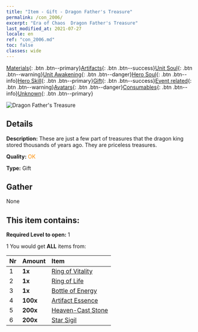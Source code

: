```yaml
---
title: "Item - Gift - Dragon Father's Treasure"
permalink: /con_2006/
excerpt: "Era of Chaos  Dragon Father's Treasure"
last_modified_at: 2021-07-27
locale: en
ref: "con_2006.md"
toc: false
classes: wide
---
```

 [Materials](/Items/){: .btn .btn--primary}[Artifacts](/Items/Artifacts/){: .btn .btn--success}[Unit Soul](/Items/UnitSoul/){: .btn .btn--warning}[Unit Awakening](/Items/UnitAwakening/){: .btn .btn--danger}[Hero Soul](/Items/HeroSoul/){: .btn .btn--info}[Hero Skill](/Items/HeroSkill/){: .btn .btn--primary}[Gift](/Items/Gift/){: .btn .btn--success}[Event related](/Items/Events/){: .btn .btn--warning}[Avatars](/Items/Avatars/){: .btn .btn--danger}[Consumables](/Items/Consumables/){: .btn .btn--info}[Unknown](/Items/Unknown/){: .btn .btn--primary}

 ![Dragon Father's Treasure](/images/t/BloodoftheDragon_1.png)

## Details
 **Description:** These are just a few part of treasures that the dragon king stored thousands of years ago. They are priceless treasures.

 **Quality:** <span style="color: #FF8C00">OK</span>

 **Type:** Gift

## Gather

  None

## This item contains:

 **Required Level to open:** 1

 1 You would get **ALL** items  from:

  | Nr | Amount |     Item    |
  |:---|:-------|:------------|
  | 1 |  **1x** | [Ring of Vitality](/Items/art_106/) |  | 
  | 2 |  **1x** | [Ring of Life](/Items/art_107/) |  | 
  | 3 |  **1x** | [Bottle of Energy](/Items/art_108/) |  | 
  | 4 |  **100x** | [Artifact Essence](/Items/con_761/) |  | 
  | 5 |  **200x** | [Heaven-Cast Stone](/Items/art_188/) |  | 
  | 6 |  **200x** | [Star Sigil](/Items/con_876/) |  | 
